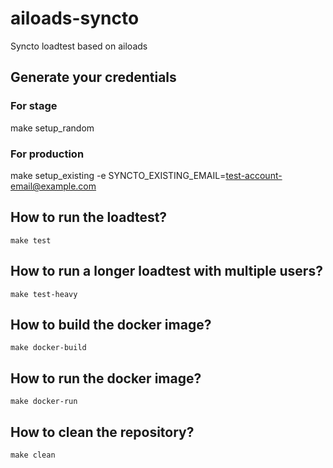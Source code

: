 # ailoads-syncto

Syncto loadtest based on ailoads


## Generate your credentials

### For stage

   make setup_random

### For production

   make setup_existing -e SYNCTO_EXISTING_EMAIL=test-account-email@example.com


## How to run the loadtest?

    make test


## How to run a longer loadtest with multiple users?

    make test-heavy


## How to build the docker image?

    make docker-build


## How to run the docker image?

    make docker-run


## How to clean the repository?

    make clean
